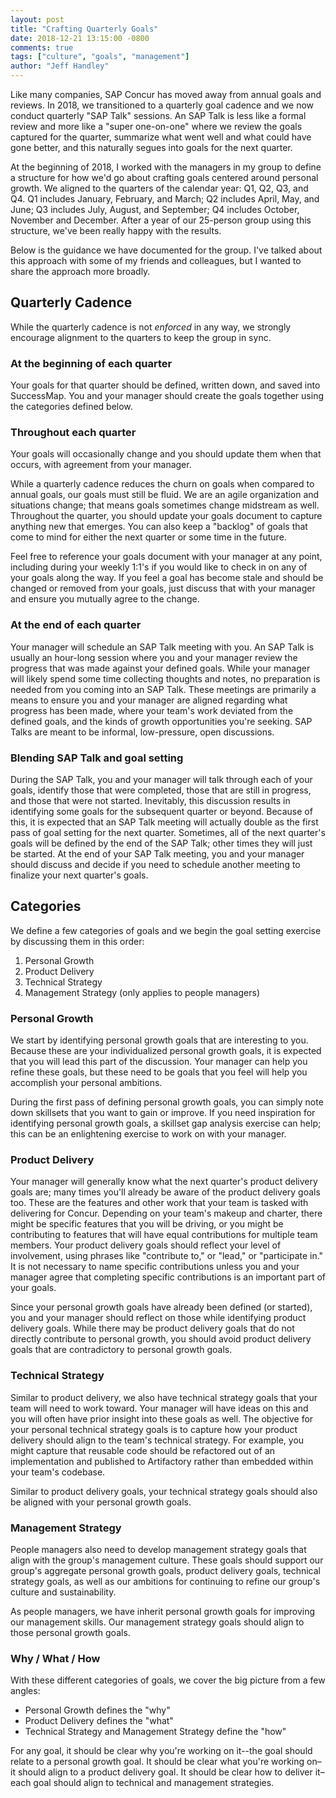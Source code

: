 ```yaml
---
layout: post
title: "Crafting Quarterly Goals"
date: 2018-12-21 13:15:00 -0800
comments: true
tags: ["culture", "goals", "management"]
author: "Jeff Handley"
---
```

Like many companies, SAP Concur has moved away from annual goals and reviews. In 2018, we transitioned to a quarterly goal cadence and we now conduct quarterly "SAP Talk" sessions. An SAP Talk is less like a formal review and more like a "super one-on-one" where we review the goals captured for the quarter, summarize what went well and what could have gone better, and this naturally segues into goals for the next quarter.

At the beginning of 2018, I worked with the managers in my group to define a structure for how we'd go about crafting goals centered around personal growth. We aligned to the quarters of the calendar year: Q1, Q2, Q3, and Q4. Q1 includes January, February, and March; Q2 includes April, May, and June; Q3 includes July, August, and September; Q4 includes October, November and December. After a year of our 25-person group using this structure, we've been really happy with the results.

Below is the guidance we have documented for the group. I've talked about this approach with some of my friends and colleagues, but I wanted to share the approach more broadly.

## Quarterly Cadence

While the quarterly cadence is not _enforced_ in any way, we strongly encourage alignment to the quarters to keep the group in sync.

### At the beginning of each quarter
Your goals for that quarter should be defined, written down, and saved into SuccessMap. You and your manager should create the goals together using the categories defined below.

### Throughout each quarter
Your goals will occasionally change and you should update them when that occurs, with agreement from your manager.

While a quarterly cadence reduces the churn on goals when compared to annual goals, our goals must still be fluid. We are an agile organization and situations change; that means goals sometimes change midstream as well. Throughout the quarter, you should update your goals document to capture anything new that emerges. You can also keep a "backlog" of goals that come to mind for either the next quarter or some time in the future.

Feel free to reference your goals document with your manager at any point, including during your weekly 1:1's if you would like to check in on any of your goals along the way. If you feel a goal has become stale and should be changed or removed from your goals, just discuss that with your manager and ensure you mutually agree to the change.

### At the end of each quarter
Your manager will schedule an SAP Talk meeting with you. An SAP Talk is usually an hour-long session where you and your manager review the progress that was made against your defined goals. While your manager will likely spend some time collecting thoughts and notes, no preparation is needed from you coming into an SAP Talk. These meetings are primarily a means to ensure you and your manager are aligned regarding what progress has been made, where your team's work deviated from the defined goals, and the kinds of growth opportunities you're seeking. SAP Talks are meant to be informal, low-pressure, open discussions.

### Blending SAP Talk and goal setting
During the SAP Talk, you and your manager will talk through each of your goals, identify those that were completed, those that are still in progress, and those that were not started. Inevitably, this discussion results in identifying some goals for the subsequent quarter or beyond. Because of this, it is expected that an SAP Talk meeting will actually double as the first pass of goal setting for the next quarter. Sometimes, all of the next quarter's goals will be defined by the end of the SAP Talk; other times they will just be started. At the end of your SAP Talk meeting, you and your manager should discuss and decide if you need to schedule another meeting to finalize your next quarter's goals.

## Categories
We define a few categories of goals and we begin the goal setting exercise by discussing them in this order:

1. Personal Growth
2. Product Delivery
3. Technical Strategy
4. Management Strategy (only applies to people managers)

### Personal Growth
We start by identifying personal growth goals that are interesting to you. Because these are your individualized personal growth goals, it is expected that you will lead this part of the discussion. Your manager can help you refine these goals, but these need to be goals that you feel will help you accomplish your personal ambitions.

During the first pass of defining personal growth goals, you can simply note down skillsets that you want to gain or improve. If you need inspiration for identifying personal growth goals, a skillset gap analysis exercise can help; this can be an enlightening exercise to work on with your manager.

### Product Delivery
Your manager will generally know what the next quarter's product delivery goals are; many times you'll already be aware of the product delivery goals too. These are the features and other work that your team is tasked with delivering for Concur. Depending on your team's makeup and charter, there might be specific features that you will be driving, or you might be contributing to features that will have equal contributions for multiple team members. Your product delivery goals should reflect your level of involvement, using phrases like "contribute to," or "lead," or "participate in." It is not necessary to name specific contributions unless you and your manager agree that completing specific contributions is an important part of your goals.

Since your personal growth goals have already been defined (or started), you and your manager should reflect on those while identifying product delivery goals. While there may be product delivery goals that do not directly contribute to personal growth, you should avoid product delivery goals that are contradictory to personal growth goals.

### Technical Strategy
Similar to product delivery, we also have technical strategy goals that your team will need to work toward. Your manager will have ideas on this and you will often have prior insight into these goals as well. The objective for your personal technical strategy goals is to capture how your product delivery should align to the team's technical strategy. For example, you might capture that reusable code should be refactored out of an implementation and published to Artifactory rather than embedded within your team's codebase.

Similar to product delivery goals, your technical strategy goals should also be aligned with your personal growth goals.

### Management Strategy
People managers also need to develop management strategy goals that align with the group's management culture. These goals should support our group's aggregate personal growth goals, product delivery goals, technical strategy goals, as well as our ambitions for continuing to refine our group's culture and sustainability.

As people managers, we have inherit personal growth goals for improving our management skills. Our management strategy goals should align to those personal growth goals.

### Why / What / How
With these different categories of goals, we cover the big picture from a few angles:

- Personal Growth defines the "why"
- Product Delivery defines the "what"
- Technical Strategy and Management Strategy define the "how"

For any goal, it should be clear why you're working on it--the goal should relate to a personal growth goal. It should be clear what you're working on–it should align to a product delivery goal. It should be clear how to deliver it–each goal should align to technical and management strategies.
